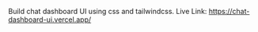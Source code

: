 Build chat dashboard UI using css and tailwindcss.
Live Link:  https://chat-dashboard-ui.vercel.app/

